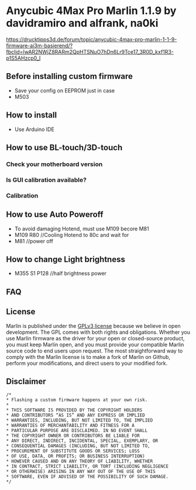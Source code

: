 # Anycubic 4Max Pro Marlin 1.1.9 by davidramiro and alfrank, na0ki

https://drucktipps3d.de/forum/topic/anycubic-4max-pro-marlin-1-1-9-firmware-ai3m-basierend/?fbclid=IwAR2NWjZ8RARm2QpHTSNuO7hDn6Lr9Tce17_3R0D_kxf1R3-p1S5AHzcp0_I

## Before installing custom firmware
- Save your config on EEPROM just in case
- M503

## How to install
- Use Arduino IDE

## How to use BL-touch/3D-touch

### Check your motherboard version

### Is GUI calibration available?

### Calibration

## How to use Auto Poweroff
- To avoid damaging Hotend, must use M109 becore M81  
- M109 R80 //Cooling Hotend to 80c and wait for
- M81 //power off

## How to change Light brightness
- M355 S1 P128 //half brightness power

## FAQ

## License

Marlin is published under the [GPLv3 license](https://github.com/MarlinFirmware/Marlin/blob/1.0.x/COPYING.md) because we believe in open development. The GPL comes with both rights and obligations. Whether you use Marlin firmware as the driver for your open or closed-source product, you must keep Marlin open, and you must provide your compatible Marlin source code to end users upon request. The most straightforward way to comply with the Marlin license is to make a fork of Marlin on Github, perform your modifications, and direct users to your modified fork.

## Disclaimer

```
/*
* Flashing a custom firmware happens at your own risk.
*
* THIS SOFTWARE IS PROVIDED BY THE COPYRIGHT HOLDERS
* AND CONTRIBUTORS “AS IS” AND ANY EXPRESS OR IMPLIED
* WARRANTIES, INCLUDING, BUT NOT LIMITED TO, THE IMPLIED
* WARRANTIES OF MERCHANTABILITY AND FITNESS FOR A
* PARTICULAR PURPOSE ARE DISCLAIMED. IN NO EVENT SHALL
* THE COPYRIGHT OWNER OR CONTRIBUTORS BE LIABLE FOR
* ANY DIRECT, INDIRECT, INCIDENTAL, SPECIAL, EXEMPLARY, OR
* CONSEQUENTIAL DAMAGES (INCLUDING, BUT NOT LIMITED TO,
* PROCUREMENT OF SUBSTITUTE GOODS OR SERVICES; LOSS
* OF USE, DATA, OR PROFITS; OR BUSINESS INTERRUPTION)
* HOWEVER CAUSED AND ON ANY THEORY OF LIABILITY, WHETHER
* IN CONTRACT, STRICT LIABILITY, OR TORT (INCLUDING NEGLIGENCE
* OR OTHERWISE) ARISING IN ANY WAY OUT OF THE USE OF THIS
* SOFTWARE, EVEN IF ADVISED OF THE POSSIBILITY OF SUCH DAMAGE.
*/
```
